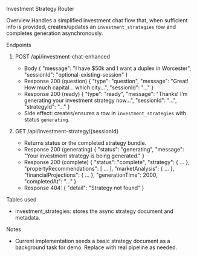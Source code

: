 Investment Strategy Router

Overview
Handles a simplified investment chat flow that, when sufficient info is provided, creates/updates an `investment_strategies` row and completes generation asynchronously.

Endpoints
1) POST /api/investment-chat-enhanced
   - Body
     { "message": "I have $50k and I want a duplex in Worcester", "sessionId": "optional-existing-session" }
   - Response 200 (question)
     { "type": "question", "message": "Great! How much capital... which city...", "sessionId": "..." }
   - Response 200 (ready)
     { "type": "ready", "message": "Thanks! I’m generating your investment strategy now...", "sessionId": "...", "strategyId": "..." }
   - Side effect: creates/ensures a row in `investment_strategies` with status `generating`.

2) GET /api/investment-strategy/{sessionId}
   - Returns status or the completed strategy bundle.
   - Response 200 (generating)
     { "status": "generating", "message": "Your investment strategy is being generated." }
   - Response 200 (complete)
     {
       "status": "complete",
       "strategy": { ... },
       "propertyRecommendations": [ ... ],
       "marketAnalysis": { ... },
       "financialProjections": { ... },
       "generationTime": 2000,
       "completedAt": "..."
     }
   - Response 404: { "detail": "Strategy not found" }

Tables used
- investment_strategies: stores the async strategy document and metadata.

Notes
- Current implementation seeds a basic strategy document as a background task for demo. Replace with real pipeline as needed.

